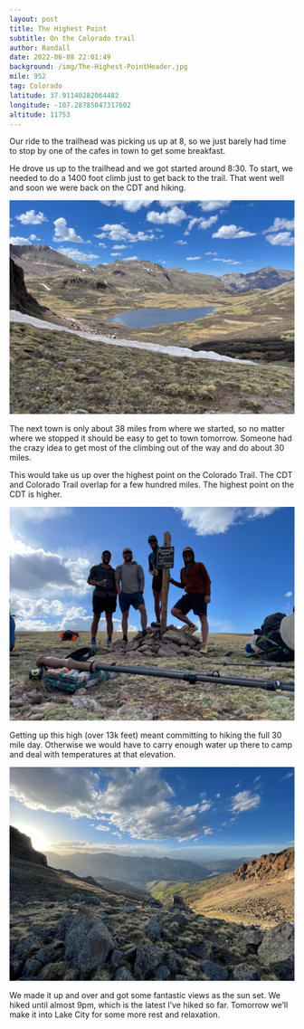```yaml
---
layout: post
title: The Highest Point
subtitle: On the Colorado trail
author: Randall
date: 2022-06-08 22:01:49
background: /img/The-Highest-PointHeader.jpg
mile: 952
tag: Colorado
latitude: 37.91140282064482
longitude: -107.28785047317602
altitude: 11753
---
```

Our ride to the trailhead was picking us up at 8, so we just barely had time to stop by one of the cafes in town to get some breakfast.

He drove us up to the trailhead and we got started around 8:30. To start, we needed to do a 1400 foot climb just to get back to the trail. That went well and soon we were back on the CDT and hiking.

<img src="/img/The Highest Point0.jpg" class="img-fluid">

The next town is only about 38 miles from where we started, so no matter where we stopped it should be easy to get to town tomorrow. Someone had the crazy idea to get most of the climbing out of the way and do about 30 miles.

This would take us up over the highest point on the Colorado Trail. The CDT and Colorado Trail overlap for a few hundred miles. The highest point on the CDT is higher.

<img src="/img/The Highest Point1.jpg" class="img-fluid">

Getting up this high (over 13k feet) meant committing to hiking the full 30 mile day. Otherwise we would have to carry enough water up there to camp and deal with temperatures at that elevation.

<img src="/img/The Highest Point2.jpg" class="img-fluid">

We made it up and over and got some fantastic views as the sun set. We hiked until almost 9pm, which is the latest I’ve hiked so far. Tomorrow we’ll make it into Lake City for some more rest and relaxation.
